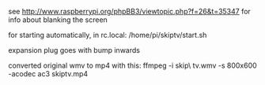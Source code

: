 see http://www.raspberrypi.org/phpBB3/viewtopic.php?f=26&t=35347
for info about blanking the screen

for starting automatically, in rc.local:
/home/pi/skiptv/start.sh

expansion plug goes with bump inwards

converted original wmv to mp4 with this:
 ffmpeg -i skip\ tv.wmv -s 800x600   -acodec ac3  skiptv.mp4
